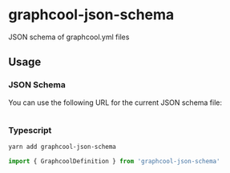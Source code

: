 # graphcool-json-schema
JSON schema of graphcool.yml files

## Usage

### JSON Schema

You can use the following URL for the current JSON schema file:

```

```

### Typescript

```sh
yarn add graphcool-json-schema
```

```ts
import { GraphcoolDefinition } from 'graphcool-json-schema'
```


